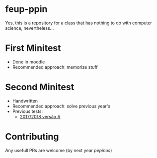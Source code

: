 # feup-ppin
Yes, this is a repository for a class that has nothing to do with computer science, nevertheless...



# First Minitest
 * Done in moodle
 * Recommended approach: memorize stuff
 
# Second Minitest
 * Handwritten
 * Recommended approach: solve previous year's
 * Previous tests:
     * [2017/2018 versão A](17-18/test2_a.md)
 

# Contributing
Any usefull PRs are welcome (by next year _pepinos_)
